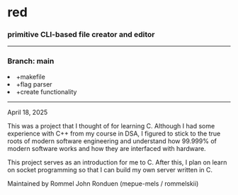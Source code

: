 <h1>red</h1>
<h3>primitive CLI-based file creator and editor</h3>

<hr>
<h3>Branch: main</h3>
<li>+makefile</li>
<li>+flag parser</li>
<li>+create functionality</li>
<hr>

<p>April 18, 2025</p>

<p>
This was a project that I thought of for learning C. Although
I had some experience with C++ from my course in DSA, I figured to stick to the true 
roots of modern software engineering and understand how 99.999% of modern software
works and how they are interfaced with hardware. 
</p>

<p>
This project serves as an introduction for me to C. After this, I plan on learn on 
socket programming so that I can build my own server written in C.
</p>

<p>
Maintained by Rommel John Ronduen (mepue-mels / rommelskii)
</p>
